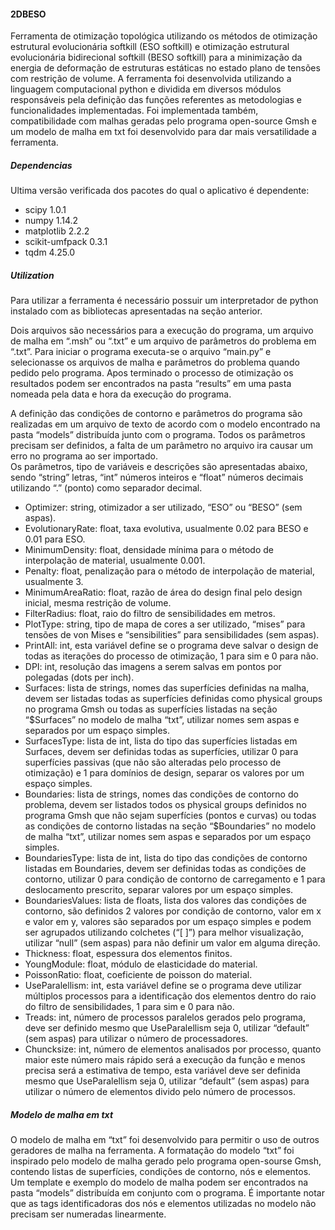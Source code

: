 #### 2DBESO


Ferramenta de otimização topológica utilizando os métodos de otimização estrutural evolucionária softkill (ESO softkill) e otimização estrutural evolucionária bidirecional softkill (BESO softkill) para a minimização da energia de deformação de estruturas estáticas no estado plano de tensões com restrição de volume. A ferramenta foi desenvolvida utilizando a linguagem computacional python e dividida em diversos módulos responsáveis pela definição das funções referentes as metodologias e funcionalidades implementadas. Foi implementada também, compatibilidade com malhas geradas pelo programa open-source Gmsh e um modelo de malha em txt foi desenvolvido para dar mais versatilidade a ferramenta.


##### Dependencias

Ultima versão verificada dos pacotes do qual o aplicativo é dependente:

* scipy 1.0.1
* numpy 1.14.2
* matplotlib 2.2.2
* scikit-umfpack 0.3.1
* tqdm 4.25.0


##### Utilization

Para utilizar a ferramenta é necessário possuir um interpretador de python instalado com as bibliotecas apresentadas na seção anterior.

Dois arquivos são necessários para a execução do programa, um arquivo de malha em “.msh” ou “.txt” e um arquivo de parâmetros do problema em “.txt”. Para iniciar o programa executa-se o arquivo “main.py” e selecionasse os arquivos de malha e parâmetros do problema quando pedido pelo programa. Apos terminado o processo de otimização os resultados podem ser encontrados na pasta “results” em uma pasta nomeada pela data e hora da execução do programa.
 
A definição das condições de contorno e parâmetros do programa são realizadas em um arquivo de texto de acordo com o modelo encontrado na pasta “models” distribuída junto com o programa. Todos os parâmetros precisam ser definidos, a falta de um parâmetro no arquivo ira causar um erro no programa ao ser importado.  
Os parâmetros, tipo de variáveis e descrições são apresentadas abaixo, sendo “string” letras, “int” números inteiros e “float” números decimais utilizando “.” (ponto) como separador decimal.


* Optimizer: string, otimizador a ser utilizado, “ESO” ou “BESO” (sem aspas).
* EvolutionaryRate: float, taxa evolutiva, usualmente 0.02 para BESO e 0.01 para ESO.
* MinimumDensity: float, densidade mínima para o método de interpolação de material, usualmente 0.001.
* Penalty: float, penalização para o método de interpolação de material, usualmente 3.
* MinimumAreaRatio: float, razão de área do design final pelo design inicial, mesma restrição de volume.
* FilterRadius: float, raio do filtro de sensibilidades em metros.
* PlotType: string, tipo de mapa de cores a ser utilizado, “mises” para tensões de von Mises e “sensibilities” para sensibilidades (sem aspas).
* PrintAll: int, esta variável define se o programa deve salvar o design de todas as iterações do processo de otimização, 1 para sim e 0 para não.
* DPI: int, resolução das imagens a serem salvas em pontos por polegadas (dots per inch).
* Surfaces: lista de strings, nomes das superfícies definidas na malha, devem ser listadas todas as superfícies definidas como physical groups no programa Gmsh ou todas as superfícies listadas na seção “$Surfaces” no modelo de malha “txt”, utilizar nomes sem aspas e separados por um espaço simples.
* SurfacesType: lista de int, lista do tipo das superfícies listadas em Surfaces, devem ser definidas todas as superfícies, utilizar 0 para superfícies passivas (que não são alteradas pelo processo de otimização) e 1 para domínios de design, separar os valores por um espaço simples.
* Boundaries: lista de strings, nomes das condições de contorno do problema, devem ser listados todos os physical groups definidos no programa Gmsh que não sejam superfícies (pontos e curvas) ou todas as condições de contorno listadas na seção “$Boundaries” no modelo de malha “txt”, utilizar nomes sem aspas e separados por um espaço simples.
* BoundariesType: lista de int, lista do tipo das condições de contorno listadas em Boundaries, devem ser definidas todas as condições de contorno, utilizar 0 para condição de contorno de carregamento e 1 para deslocamento prescrito, separar valores por um espaço simples.
* BoundariesValues: lista de floats, lista dos valores das condições de contorno, são definidos 2 valores por condição de contorno, valor em x e valor em y, valores são separados por um espaço simples e podem ser agrupados utilizando colchetes (“[ ]”) para melhor visualização, utilizar “null” (sem aspas) para não definir um valor em alguma direção.
* Thickness: float, espessura dos elementos finitos.
* YoungModule: float, módulo de elasticidade do material.
* PoissonRatio: float, coeficiente de poisson do material.
* UseParalellism: int, esta variável define se o programa deve utilizar múltiplos processos para a identificação dos elementos dentro do raio do filtro de sensibilidades, 1 para sim e 0 para não.
* Treads: int, número de processos paralelos gerados pelo programa, deve ser definido mesmo que UseParalellism seja 0, utilizar “default” (sem aspas) para utilizar o número de processadores.
* Chuncksize: int, número de elementos analisados por processo, quanto maior este número mais rápido será a execução da função e menos precisa será a estimativa de tempo, esta variável deve ser definida mesmo que UseParalellism seja 0, utilizar “default” (sem aspas) para utilizar o número de elementos divido pelo número de processos.

##### Modelo de malha em txt

O modelo de malha em “txt” foi desenvolvido para permitir o uso de outros geradores de malha na ferramenta. A formatação do modelo “txt” foi inspirado pelo modelo de malha gerado pelo programa open-sourse Gmsh, contendo listas de superfícies, condições de contorno, nós e elementos. Um template e exemplo do modelo de malha podem ser encontrados na pasta “models” distribuída em conjunto com o programa. É importante notar que as tags identificadoras dos nós e elementos utilizadas no modelo não precisam ser numeradas linearmente.
